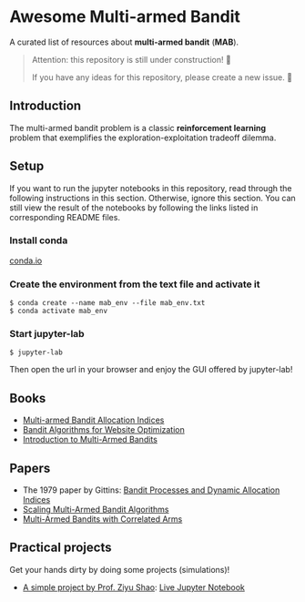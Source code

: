 # Awesome Multi-armed Bandit

A curated list of resources about **multi-armed bandit** (**MAB**).

> Attention: this repository is still under construction! :construction:
>
> If you have any ideas for this repository, please create a new issue. :raised_hands:

## Introduction

The multi-armed bandit problem is a classic **reinforcement learning** problem that exemplifies the exploration-exploitation tradeoff dilemma.

## Setup

If you want to run the jupyter notebooks in this repository, read through the following instructions in this section. Otherwise, ignore this section. You can still view the result of the notebooks by following the links listed in corresponding README files.

### Install conda

[conda.io](https://conda.io)

### Create the environment from the text file and activate it

```shell
$ conda create --name mab_env --file mab_env.txt
$ conda activate mab_env
```

### Start jupyter-lab

```shell
$ jupyter-lab
```

Then open the url in your browser and enjoy the GUI offered by jupyter-lab!

## Books

- [Multi-armed Bandit Allocation Indices](https://www.amazon.com/Multi-armed-Bandit-Allocation-Indices-Gittins/dp/0470670029)
- [Bandit Algorithms for Website Optimization](http://shop.oreilly.com/product/0636920027393.do)
- [Introduction to Multi-Armed Bandits](https://arxiv.org/abs/1904.07272)

## Papers

- The 1979 paper by Gittins: [Bandit Processes and Dynamic Allocation Indices](https://people.eecs.berkeley.edu/~russell/classes/cs294/s11/readings/Gittins:1979.pdf)
- [Scaling Multi-Armed Bandit Algorithms](https://dbis.ipd.kit.edu/download/S-MAB_FOUCHE_KDD19.pdf)
- [Multi-Armed Bandits with Correlated Arms](https://arxiv.org/abs/1911.03959)

## Practical projects

Get your hands dirty by doing some projects (simulations)!

- [A simple project by Prof. Ziyu Shao](./bandit_project): [Live Jupyter Notebook](https://nbviewer.jupyter.org/github/DerekDick/awesome-multi-armed-bandit/blob/master/bandit_project/three_armed_bandit.ipynb)
